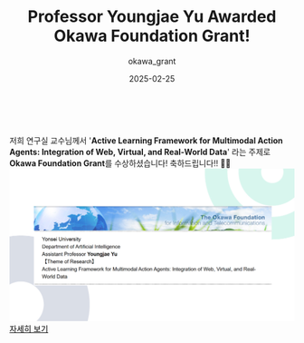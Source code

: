 ---
layout: news-detail
title: Professor Youngjae Yu Awarded Okawa Foundation Grant!
subtitle: okawa_grant
type: others
emoji: 🥳
year: 2025
date: 2025-02-25
summary: "유영재 교수가 Okawa Foundation Grant를 수상했습니다!"
body: "
<br><br>
저희 연구실 교수님께서 '<strong>Active Learning Framework for Multimodal Action Agents: Integration of Web, Virtual, and Real-World Data</strong>' 라는 주제로 <strong>Okawa Foundation Grant</strong>를 수상하셨습니다! 축하드립니다!! 🥳🥳
<br>
<img src='/images/news/okawa.png' alt='Okawa Awards' style='max-width: 100%; height: auto;'>
<a href='http://www.okawa-foundation.or.jp/en/activities/research_grant/list.html' style='color: black;'>자세히 보기</a>

<br>

  "
excerpt: >
categories: news others
---